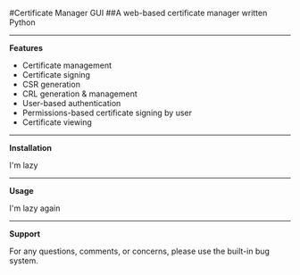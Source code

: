 #Certificate Manager GUI
##A web-based certificate manager written Python

---
**Features**

- Certificate management
- Certificate signing
- CSR generation
- CRL generation & management
- User-based authentication
- Permissions-based certificate signing by user
- Certificate viewing

---
**Installation**

I'm lazy


---
**Usage**

I'm lazy again


---
**Support**

For any questions, comments, or concerns, please use the built-in bug system.
